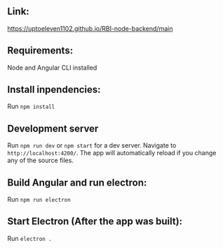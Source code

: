 ## Link:

https://uptoeleven1102.github.io/RBI-node-backend/main

## Requirements:

Node and Angular CLI installed

## Install inpendencies:

Run `npm install`

## Development server

Run `npm run dev` or `npm start` for a dev server. Navigate to `http://localhost:4200/`. The app will automatically reload if you change any of the source files.

## Build Angular and run electron:

Run `npm run electron`

## Start Electron (After the app was built):

Run `electron .`
